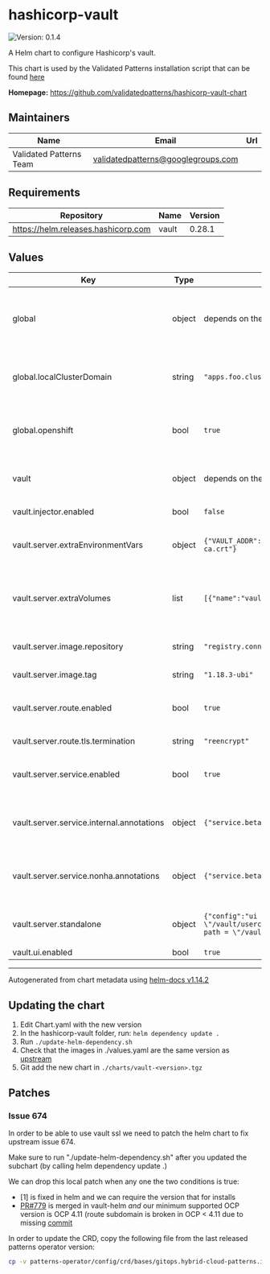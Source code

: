 # hashicorp-vault

![Version: 0.1.4](https://img.shields.io/badge/Version-0.1.4-informational?style=flat-square)

A Helm chart to configure Hashicorp's vault.

This chart is used by the Validated Patterns installation script that can be found [here](https://github.com/validatedpatterns/common/blob/main/scripts/pattern-util.sh)

**Homepage:** <https://github.com/validatedpatterns/hashicorp-vault-chart>

## Maintainers

| Name | Email | Url |
| ---- | ------ | --- |
| Validated Patterns Team | <validatedpatterns@googlegroups.com> |  |

## Requirements

| Repository | Name | Version |
|------------|------|---------|
| https://helm.releases.hashicorp.com | vault | 0.28.1 |

## Values

| Key | Type | Default | Description |
|-----|------|---------|-------------|
| global | object | depends on the individual settings | The global namespace containes some globally used variables used in patterns |
| global.localClusterDomain | string | `"apps.foo.cluster.com"` | The DNS entry for the cluster the chart is being rendered on with the apps. prefix |
| global.openshift | bool | `true` | Setting the enforces openshift templates for the vault chart |
| vault | object | depends on the individual settings | A number of settings passed down to the vault subchart |
| vault.injector.enabled | bool | `false` | Vault agent injection support |
| vault.server.extraEnvironmentVars | object | `{"VAULT_ADDR":"https://vault.vault.svc.cluster.local:8200","VAULT_CACERT":"/var/run/secrets/kubernetes.io/serviceaccount/service-ca.crt"}` | Additional environment variables injected in the vault pod |
| vault.server.extraVolumes | list | `[{"name":"vault-secret","type":"secret"}]` | Extra volumes that are automatically mounted in the vault pod under /vault/userconfig/<name> |
| vault.server.image.repository | string | `"registry.connect.redhat.com/hashicorp/vault"` | Where to fetch the vault images from |
| vault.server.image.tag | string | `"1.18.3-ubi"` | Tag to use for the vault image |
| vault.server.route.enabled | bool | `true` | Enable route support when exposing the vault |
| vault.server.route.tls.termination | string | `"reencrypt"` | Termination type of the vault route |
| vault.server.service.enabled | bool | `true` | Enables an associated k8s service when running the vault |
| vault.server.service.internal.annotations | object | `{"service.beta.openshift.io/serving-cert-secret-name":"vault-secret-internal"}` | Annotation to inject a secret called `vault-secret` to the internal service |
| vault.server.service.nonha.annotations | object | `{"service.beta.openshift.io/serving-cert-secret-name":"vault-secret"}` | Annotation to inject a secret called `vault-secret` to the nonha service |
| vault.server.standalone | object | `{"config":"ui = true\nlistener \"tcp\" {\n  address = \"[::]:8200\"\n  cluster_address = \"[::]:8201\"\n  tls_cert_file = \"/vault/userconfig/vault-secret/tls.crt\"\n  tls_key_file = \"/vault/userconfig/vault-secret/tls.key\"\n}\nstorage \"file\" {\n  path = \"/vault/data\"\n}\n"}` | Base configuration for the standalone vault server |
| vault.ui.enabled | bool | `true` | Vault UI support |

----------------------------------------------
Autogenerated from chart metadata using [helm-docs v1.14.2](https://github.com/norwoodj/helm-docs/releases/v1.14.2)

## Updating the chart

1. Edit Chart.yaml with the new version
2. In the hashicorp-vault folder, run: `helm dependency update .`
3. Run `./update-helm-dependency.sh`
4. Check that the images in ./values.yaml are the same version as [upstream](https://github.com/hashicorp/vault-helm/blob/main/values.openshift.yaml)
5. Git add the new chart in `./charts/vault-<version>.tgz`

## Patches

### Issue 674

In order to be able to use vault ssl we need to patch the helm chart to fix
upstream issue 674.

Make sure to run "./update-helm-dependency.sh" after you updated the subchart
(by calling helm dependency update .)

We can drop this local patch when any one the two conditions is true:

- [1] is fixed in helm and we can require the version that for installs
- [PR#779](https://github.com/hashicorp/vault-helm/pull/779) is merged in vault-helm *and* our minimum supported OCP version
  is OCP 4.11 (route subdomain is broken in OCP < 4.11 due to missing [commit](https://github.com/openshift/router/commit/6f730c7cae966f0ed8def50c81d1bf10fe9eb77b)

In order to update the CRD, copy the following file from the last released
patterns operator version:

```sh
cp -v patterns-operator/config/crd/bases/gitops.hybrid-cloud-patterns.io_patterns.yaml ./crds/
```

